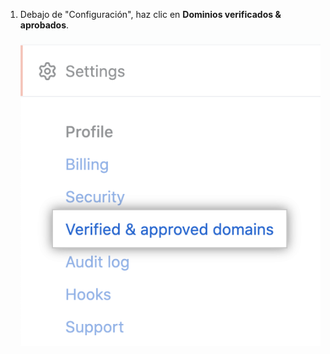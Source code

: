 1. Debajo de "Configuración", haz clic en **Dominios verificados & aprobados**. ![pestaña de "dominios aprobados & verificados"](/assets/images/help/enterprises/verified-domains-tab.png)